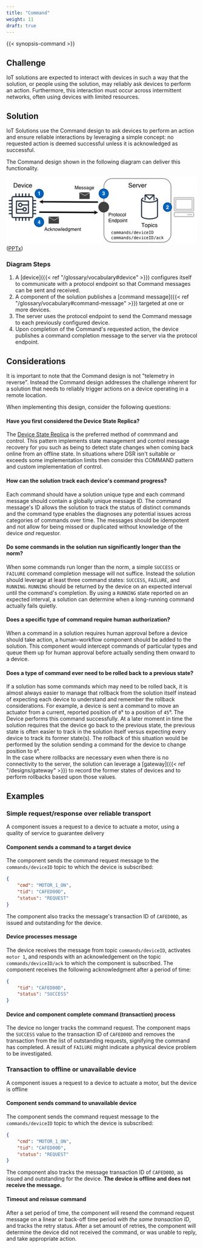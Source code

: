 ```yaml
---
title: "Command"
weight: 11
draft: true
---
```

{{< synopsis-command >}}
<!--more-->

## Challenge

IoT solutions are expected to interact with devices in such a way that the solution, or people using the solution, may reliably ask devices to perform an action. Furthermore, this interaction must occur across intermittent networks, often using devices with limited resources.

## Solution

IoT Solutions use the Command design to ask devices to perform an action and ensure reliable interactions by leveraging a simple concept: no requested action is deemed successful unless it is acknowledged as successful.

The Command design shown in the following diagram can deliver this functionality.

![Command Design](command.png) 
([PPTx](atlas-command.pptx))

### Diagram Steps

1. A [device]({{< ref "/glossary/vocabulary#device" >}}) configures itself to communicate with a protocol endpoint so that Command messages can be sent and received.
2. A component of the solution publishes a [command message]({{< ref "/glossary/vocabulary#command-message" >}}) targeted at one or more devices.
3. The server uses the protocol endpoint to send the Command message to each previously configured device.
4. Upon completion of the Command's requested action, the device publishes a command completion message to the server via the protocol endpoint.

## Considerations

It is important to note that the Command design is not "telemetry in reverse". Instead the Command design addresses the challenge inherent for a solution that needs to reliably trigger actions on a device operating in a remote location.

When implementing this design, consider the following questions:

#### Have you first considered the Device State Replica?

The [Device State Replica](/designs/device_state_replica/) is the preferred method of commmand and control. This pattern implements state management and control message recovery for you such as being to detect state changes when coming back online from an offline state. In situations where DSR isn't suitable or exceeds some implementation limits then consider this COMMAND pattern and custom implementation of control.

#### How can the solution track each device's command progress?
Each command should have a solution unique type and each command message should contain a globally unique message ID. The command message's ID allows the solution to track the status of distinct commands and the command type enables the diagnoses any potential issues across categories of commands over time. The messages should be idempotent and not allow for being missed or duplicated without knowledge of the device *and* requestor.

#### Do some commands in the solution run significantly longer than the norm?

When some commands run longer than the norm, a simple `SUCCESS`  or `FAILURE` command completion message will not suffice. Instead the solution should leverage at least three command states: `SUCCESS`, `FAILURE`, and `RUNNING`. `RUNNING` should be returned by the device on an expected interval until the command's completion. By using a `RUNNING` state reported on an expected interval, a solution can determine when a long-running command actually fails quietly.  

#### Does a specific type of command require human authorization?

When a command in a solution requires human approval before a device should take action, a human-workflow component should be added to the solution. This component would intercept commands of particular types and queue them up for human approval before actually sending them onward to a device.

#### Does a type of command ever need to be rolled back to a previous state?

If a solution has some commands which may need to be rolled back, it is almost always easier to manage that rollback from the solution itself instead of expecting each device to understand and remember the rollback considerations. For example, a device is sent a command to move an actuator from a current, reported position of `0`&#176; to a position of `45`&#176;. The Device performs this command successfully. At a later moment in time the solution requires that the device go back to the previous state, the previous state is often easier to track in the solution itself versus expecting every device to track its former state(s). The rollback of this situation would be performed by the solution sending a command for the device to change position to `0`&#176;.  
In the case where rollbacks are necessary even when there is no connectivity to the server, the solution can leverage a [gateway]({{< ref "/designs/gateway" >}}) to record the former states of devices and to perform rollbacks based upon those values.  

## Examples

### Simple request/response over reliable transport
A component issues a request to a device to actuate a motor, using a quality of service to guarantee delivery

#### Component sends a command to a target device
The component sends the command request message to the `commands/deviceID` topic to which the device is subscribed:  

```json
{
    "cmd": "MOTOR_1_ON",
    "tid": "CAFED00D",
    "status": "REQUEST"
}
```

The component also tracks the message's transaction ID of `CAFED00D`, as issued and outstanding for the device.

#### Device processes message
The device receives the message from topic `commands/deviceID`, activates `motor 1`, and responds with an acknowledgement on the topic `commands/deviceID/ack` to which the component is subscribed. The component receives the following acknowledgment after a period of time:

```json
{
    "tid": "CAFED00D",
    "status": "SUCCESS"
}
```

#### Device and component complete command (transaction) process

The device no longer tracks the command request. The component maps the `SUCCESS` value to the transaction ID of `CAFED00D` and removes the transaction from the list of outstanding requests, signifying the command has completed. A result of `FAILURE` might indicate a physical device problem to be investigated.

### Transaction to offline or unavailable device
A component issues a request to a device to actuate a motor, but the device is offline

#### Component sends command to unavailable device
The component sends the command request message to the `commands/deviceID` topic to which the device is subscribed:

```json
{
    "cmd": "MOTOR_1_ON",
    "tid": "CAFED00D",
    "status": "REQUEST"
}
```

The component also tracks the message transaction ID of `CAFED00D`, as issued and outstanding for the device. **The device is offline and does not receive the message.**

#### Timeout and reissue command

After a set period of time, the component will resend the command request message on a linear or back-off time period *with the same transaction ID*, and tracks the retry status. After a set amount of retries, the component will determine the device did not received the command, or was unable to reply, and take appropriate action.